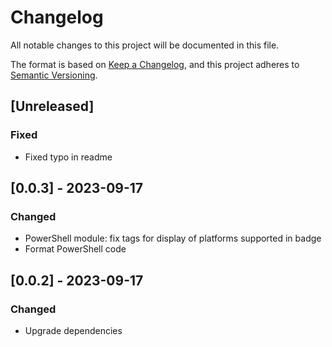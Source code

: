 # Changelog

All notable changes to this project will be documented in this file.

The format is based on [Keep a Changelog](https://keepachangelog.com/en/1.0.0/),
and this project adheres to
[Semantic Versioning](https://semver.org/spec/v2.0.0.html).

## [Unreleased]

### Fixed

- Fixed typo in readme

## [0.0.3] - 2023-09-17

### Changed

- PowerShell module: fix tags for display of platforms supported in badge
- Format PowerShell code

## [0.0.2] - 2023-09-17

### Changed

- Upgrade dependencies
